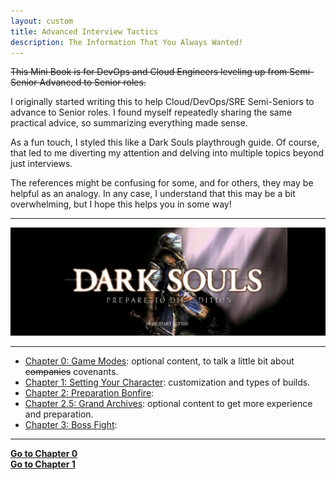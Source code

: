 ```yaml
---
layout: custom
title: Advanced Interview Tactics
description: The Information That You Always Wanted!
---
```


~~This Mini Book is for DevOps and Cloud Engineers leveling up from Semi-Senior Advanced to Senior roles.~~

I originally started writing this to help Cloud/DevOps/SRE Semi-Seniors to advance to Senior roles. I found myself repeatedly sharing the same practical advice, so summarizing everything made sense.

As a fun touch, I styled this like a Dark Souls playthrough guide. Of course, that led to me diverting my attention and delving into multiple topics beyond just interviews.

The references might be confusing for some, and for others, they may be helpful as an analogy. In any case, I understand that this may be a bit overwhelming, but I hope this helps you in some way!

---

<img class="myImg" src="../images/interviews/main-menu.png" alt="main-menu" style="cursor: pointer;">

---

- [Chapter 0: Game Modes](/pages/ds-interviews-chapter-0): optional content, to talk a little bit about ~~companies~~ covenants.
- [Chapter 1: Setting Your Character](/pages/ds-interviews-chapter-1): customization and types of builds.
- [Chapter 2: Preparation Bonfire](/pages/ds-interviews-chapter-2):
- [Chapter 2.5: Grand Archives](/pages/ds-interviews-chapter-1.5): optional content to get more experience and preparation. 
- [Chapter 3: Boss Fight](/pages/ds-interviews-chapter-3):


---

<div class="ds-button-container">
  <a href="/pages/ds-interviews-chapter-0" class="ds-button right-button"><strong>Go to Chapter 0</strong></a>
</div>

<div class="ds-button-container">
  <a href="/pages/ds-interviews-chapter-1" class="ds-button right-button"><strong>Go to Chapter 1</strong></a>
</div>
